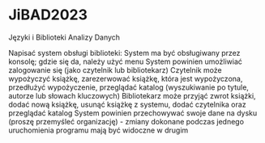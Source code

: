 # JiBAD2023
Języki i Biblioteki Analizy Danych

Napisać system obsługi biblioteki:
System ma być obsługiwany przez konsolę; gdzie się da, należy użyć menu
System powinien umożliwiać zalogowanie się (jako czytelnik lub bibliotekarz)
Czytelnik może wypożyczyć książkę, zarezerwować książkę, która jest wypożyczona, przedłużyć wypożyczenie, przeglądać
katalog (wyszukiwanie po tytule, autorze lub słowach kluczowych)
Bibliotekarz może przyjąć zwrot książki, dodać nową książkę, usunąć książkę z systemu, dodać czytelnika oraz przeglądać
katalog
System powinien przechowywać swoje dane na dysku (proszę przemyśleć organizację) - zmiany dokonane podczas jednego
uruchomienia programu mają być widoczne w drugim